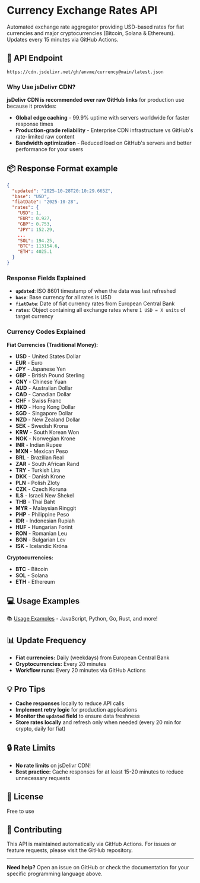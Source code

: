 # Currency Exchange Rates API

Automated exchange rate aggregator providing USD-based rates for fiat currencies and major cryptocurrencies (Bitcoin, Solana & Ethereum). Updates every 15 minutes via GitHub Actions.

## 🔡 API Endpoint

```
https://cdn.jsdelivr.net/gh/anvme/currency@main/latest.json
```

### Why Use jsDelivr CDN?

**jsDelivr CDN is recommended over raw GitHub links** for production use because it provides:
- **Global edge caching** - 99.9% uptime with servers worldwide for faster response times
- **Production-grade reliability** - Enterprise CDN infrastructure vs GitHub's rate-limited raw content
- **Bandwidth optimization** - Reduced load on GitHub's servers and better performance for your users


## 📦 Response Format example

```json
{
  "updated": "2025-10-28T20:10:29.665Z",
  "base": "USD",
  "fiatDate": "2025-10-28",
  "rates": {
    "USD": 1,
    "EUR": 0.927,
    "GBP": 0.753,
    "JPY": 152.29,
    ...
    "SOL": 194.25,
    "BTC": 113154.6,
    "ETH": 4025.1
  }
}
```

### Response Fields Explained

- **`updated`**: ISO 8601 timestamp of when the data was last refreshed
- **`base`**: Base currency for all rates is USD
- **`fiatDate`**: Date of fiat currency rates from European Central Bank
- **`rates`**: Object containing all exchange rates where `1 USD = X units` of target currency

### Currency Codes Explained

**Fiat Currencies (Traditional Money):**
- **USD** - United States Dollar
- **EUR** - Euro
- **JPY** - Japanese Yen
- **GBP** - British Pound Sterling
- **CNY** - Chinese Yuan
- **AUD** - Australian Dollar
- **CAD** - Canadian Dollar
- **CHF** - Swiss Franc
- **HKD** - Hong Kong Dollar
- **SGD** - Singapore Dollar
- **NZD** - New Zealand Dollar
- **SEK** - Swedish Krona
- **KRW** - South Korean Won
- **NOK** - Norwegian Krone
- **INR** - Indian Rupee
- **MXN** - Mexican Peso
- **BRL** - Brazilian Real
- **ZAR** - South African Rand
- **TRY** - Turkish Lira
- **DKK** - Danish Krone
- **PLN** - Polish Zloty
- **CZK** - Czech Koruna
- **ILS** - Israeli New Shekel
- **THB** - Thai Baht
- **MYR** - Malaysian Ringgit
- **PHP** - Philippine Peso
- **IDR** - Indonesian Rupiah
- **HUF** - Hungarian Forint
- **RON** - Romanian Leu
- **BGN** - Bulgarian Lev
- **ISK** - Icelandic Króna

**Cryptocurrencies:**
- **BTC** - Bitcoin
- **SOL** - Solana
- **ETH** - Ethereum

## 💻 Usage Examples
📚 [Usage Examples](usage-example.md) - JavaScript, Python, Go, Rust, and more!

## 📊 Update Frequency

- **Fiat currencies:** Daily (weekdays) from European Central Bank
- **Cryptocurrencies:** Every 20 minutes
- **Workflow runs:** Every 20 minutes via GitHub Actions

## 💡 Pro Tips

- **Cache responses** locally to reduce API calls
- **Implement retry logic** for production applications
- **Monitor the `updated` field** to ensure data freshness
- **Store rates locally** and refresh only when needed (every 20 min for crypto, daily for fiat)

## 🔒 Rate Limits

- **No rate limits** on jsDelivr CDN!
- **Best practice:** Cache responses for at least 15-20 minutes to reduce unnecessary requests

## 📄 License

Free to use

## 🤝 Contributing

This API is maintained automatically via GitHub Actions. For issues or feature requests, please visit the GitHub repository.

---

**Need help?** Open an issue on GitHub or check the documentation for your specific programming language above.
